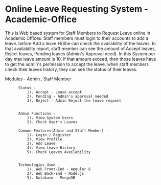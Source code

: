 # Online Leave Requesting System - Academic-Office

This is Web based system for Staff Members to Request Leave online in Academic Offices. Staff members must
login to their accounts to add a leave. before Add a leave H/She can check the availability of the leaves.
In that availability report, staff member can see the amount of Accept leaves, Reject leaves,
Pending leaves (Admin's Approval need).
In this System per day max leave amount is 10. If that amount exceed, then those leaves have to get the admin's
permission to accept the leave.
when staff members check their leaves history, they can see the status of their leaves.


Modules - Admin , Staff Member

          Status -
              1). Accept - Leave accept
              2). Pending - Admin's approval needed
              3). Reject - Admin Reject the leave request


          Admin Functions -
              1). View System Users
              2). Check User's Leaves

          Common Features(Admin and Staff Member) -
              1). Login / Register
              2). View Profile
              3). Add Leave
              4). View Leave History
              5). Check Leaves Availability


          Technologies Used -
              1). Web Front-End - Angular 6
              2). Web Back-End - Node.js
              3). Database - MongoDB
